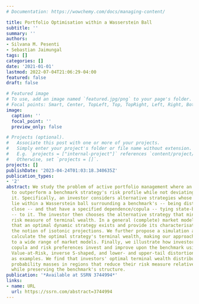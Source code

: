 ```yaml
---
# Documentation: https://wowchemy.com/docs/managing-content/

title: Portfolio Optimisation within a Wasserstein Ball
subtitle: ''
summary: ''
authors:
- Silvana M. Pesenti
- Sebastian Jaimungal
tags: []
categories: []
date: '2021-01-01'
lastmod: 2022-07-04T21:06:29-04:00
featured: false
draft: false

# Featured image
# To use, add an image named `featured.jpg/png` to your page's folder.
# Focal points: Smart, Center, TopLeft, Top, TopRight, Left, Right, BottomLeft, Bottom, BottomRight.
image:
  caption: ''
  focal_point: ''
  preview_only: false

# Projects (optional).
#   Associate this post with one or more of your projects.
#   Simply enter your project's folder or file name without extension.
#   E.g. `projects = ["internal-project"]` references `content/project/deep-learning/index.md`.
#   Otherwise, set `projects = []`.
projects: []
publishDate: '2023-04-24T01:03:18.340635Z'
publication_types:
- '2'
abstract: We study the problem of active portfolio management where an investor aims
  to outperform a benchmark strategy's risk profile while not deviating too far from
  it. Specifically, an investor considers alternative strategies whose terminal wealth
  lie within a Wasserstein ball surrounding a benchmark's -- being distributionally
  close -- and that have a specified dependence/copula -- tying state-by-state outcomes
  -- to it. The investor then chooses the alternative strategy that minimises a distortion
  risk measure of terminal wealth. In a general (complete) market model, we prove
  that an optimal dynamic strategy exists and provide its characterisation through
  the notion of isotonic projections. We further propose a simulation approach to
  calculate the optimal strategy's terminal wealth, making our approach applicable
  to a wide range of market models. Finally, we illustrate how investors with different
  copula and risk preferences invest and improve upon the benchmark using the Tail
  Value-at-Risk, inverse S-shaped, and lower- and upper-tail distortion risk measures
  as examples. We find that investors' optimal terminal wealth distribution has larger
  probability masses in regions that reduce their risk measure relative to the benchmark
  while preserving the benchmark's structure.
publication: '*Available at SSRN 3744994*'
links:
- name: URL
  url: https://ssrn.com/abstract=3744994
---
```

